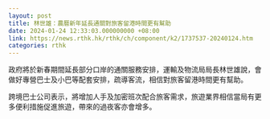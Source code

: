 ```yaml
---
layout: post
title: 林世雄：農曆新年延長通關對旅客留港時間更有幫助
date: 2024-01-24 12:33:03.000000000 +08:00
link: https://news.rthk.hk/rthk/ch/component/k2/1737537-20240124.htm
categories: rthk
---
```


政府將於新春期間延長部分口岸的通關服務安排，運輸及物流局局長林世雄說，會做好專營巴士及小巴等配套安排，疏導客流，相信對旅客留港時間更有幫助。

跨境巴士公司表示，將增加人手及加密班次配合旅客需求，旅遊業界相信當局有更多便利措施促進旅遊，帶來的過夜客亦會增多。
